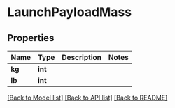 # LaunchPayloadMass

## Properties
Name | Type | Description | Notes
------------ | ------------- | ------------- | -------------
**kg** | **int** |  | 
**lb** | **int** |  | 

[[Back to Model list]](../README.md#documentation-for-models) [[Back to API list]](../README.md#documentation-for-api-endpoints) [[Back to README]](../README.md)


